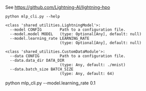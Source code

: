 See https://github.com/Lightning-AI/lightning-hpo



```
python mlp_cli.py --help
```





```
<class 'shared_utilities.LightningModel'>:
  --model CONFIG        Path to a configuration file.
  --model.model MODEL   (type: Optional[Any], default: null)
  --model.learning_rate LEARNING_RATE
                        (type: Optional[Any], default: null)

<class 'shared_utilities.CustomDataModule'>:
  --data CONFIG         Path to a configuration file.
  --data.data_dir DATA_DIR
                        (type: Any, default: ./mnist)
  --data.batch_size BATCH_SIZE
                        (type: Any, default: 64)
```

python mlp_cli.py --model.learning_rate 0.1

